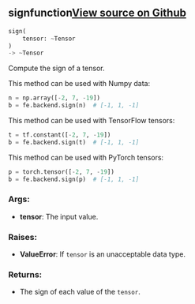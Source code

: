 ## sign<span class="tag">function</span><a class="sourcelink" href=https://github.com/fastestimator/fastestimator/blob/r1.2/fastestimator/backend/sign.py/#L24-L61>View source on Github</a>
```python
sign(
	tensor: ~Tensor
)
-> ~Tensor
```
Compute the sign of a tensor.

This method can be used with Numpy data:
```python
n = np.array([-2, 7, -19])
b = fe.backend.sign(n)  # [-1, 1, -1]
```

This method can be used with TensorFlow tensors:
```python
t = tf.constant([-2, 7, -19])
b = fe.backend.sign(t)  # [-1, 1, -1]
```

This method can be used with PyTorch tensors:
```python
p = torch.tensor([-2, 7, -19])
b = fe.backend.sign(p)  # [-1, 1, -1]
```


<h3>Args:</h3>


* **tensor**: The input value. 

<h3>Raises:</h3>


* **ValueError**: If `tensor` is an unacceptable data type.

<h3>Returns:</h3>

<ul class="return-block"><li>    The sign of each value of the <code>tensor</code>.

</li></ul>

